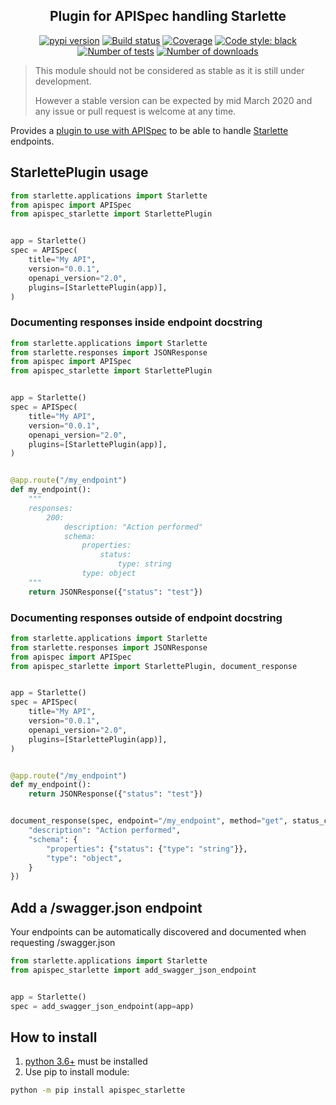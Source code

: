 <h2 align="center">Plugin for APISpec handling Starlette</h2>

<p align="center">
<a href="https://pypi.org/project/apispec_starlette/"><img alt="pypi version" src="https://img.shields.io/pypi/v/apispec_starlette"></a>
<a href="https://travis-ci.com/Colin-b/apispec_starlette"><img alt="Build status" src="https://api.travis-ci.com/Colin-b/apispec_starlette.svg?branch=master"></a>
<a href="https://travis-ci.com/Colin-b/apispec_starlette"><img alt="Coverage" src="https://img.shields.io/badge/coverage-100%25-brightgreen"></a>
<a href="https://github.com/psf/black"><img alt="Code style: black" src="https://img.shields.io/badge/code%20style-black-000000.svg"></a>
<a href="https://travis-ci.com/Colin-b/apispec_starlette"><img alt="Number of tests" src="https://img.shields.io/badge/tests-0 passed-blue"></a>
<a href="https://pypi.org/project/apispec_starlette/"><img alt="Number of downloads" src="https://img.shields.io/pypi/dm/apispec_starlette"></a>
</p>

> This module should not be considered as stable as it is still under development.
>
> However a stable version can be expected by mid March 2020 and any issue or pull request is welcome at any time.

Provides a [plugin to use with APISpec](https://apispec.readthedocs.io/en/stable/using_plugins.html) to be able to handle [Starlette](https://www.starlette.io) endpoints.

## StarlettePlugin usage

```python
from starlette.applications import Starlette
from apispec import APISpec
from apispec_starlette import StarlettePlugin


app = Starlette()
spec = APISpec(
    title="My API",
    version="0.0.1",
    openapi_version="2.0",
    plugins=[StarlettePlugin(app)],
)
```

### Documenting responses inside endpoint docstring

```python
from starlette.applications import Starlette
from starlette.responses import JSONResponse
from apispec import APISpec
from apispec_starlette import StarlettePlugin


app = Starlette()
spec = APISpec(
    title="My API",
    version="0.0.1",
    openapi_version="2.0",
    plugins=[StarlettePlugin(app)],
)


@app.route("/my_endpoint")
def my_endpoint():
    """
    responses:
        200:
            description: "Action performed"
            schema:
                properties:
                    status:
                        type: string
                type: object
    """
    return JSONResponse({"status": "test"})
```

### Documenting responses outside of endpoint docstring

```python
from starlette.applications import Starlette
from starlette.responses import JSONResponse
from apispec import APISpec
from apispec_starlette import StarlettePlugin, document_response


app = Starlette()
spec = APISpec(
    title="My API",
    version="0.0.1",
    openapi_version="2.0",
    plugins=[StarlettePlugin(app)],
)


@app.route("/my_endpoint")
def my_endpoint():
    return JSONResponse({"status": "test"})


document_response(spec, endpoint="/my_endpoint", method="get", status_code=200, response={
    "description": "Action performed",
    "schema": {
        "properties": {"status": {"type": "string"}},
        "type": "object",
    }
})
```

## Add a /swagger.json endpoint

Your endpoints can be automatically discovered and documented when requesting /swagger.json

```python
from starlette.applications import Starlette
from apispec_starlette import add_swagger_json_endpoint


app = Starlette()
spec = add_swagger_json_endpoint(app=app)
```

## How to install
1. [python 3.6+](https://www.python.org/downloads/) must be installed
2. Use pip to install module:
```sh
python -m pip install apispec_starlette
```
